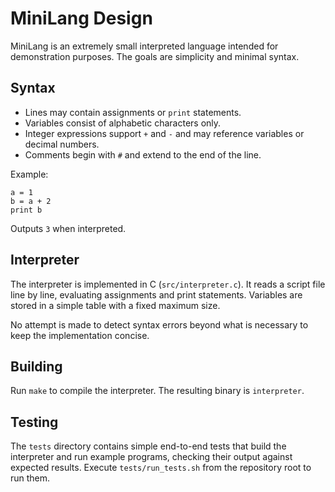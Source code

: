 # MiniLang Design

MiniLang is an extremely small interpreted language intended for demonstration
purposes. The goals are simplicity and minimal syntax.

## Syntax

- Lines may contain assignments or `print` statements.
- Variables consist of alphabetic characters only.
- Integer expressions support `+` and `-` and may reference variables or
  decimal numbers.
- Comments begin with `#` and extend to the end of the line.

Example:

```
a = 1
b = a + 2
print b
```

Outputs `3` when interpreted.

## Interpreter

The interpreter is implemented in C (`src/interpreter.c`). It reads a script
file line by line, evaluating assignments and print statements. Variables are
stored in a simple table with a fixed maximum size.

No attempt is made to detect syntax errors beyond what is necessary to keep the
implementation concise.

## Building

Run `make` to compile the interpreter. The resulting binary is `interpreter`.

## Testing

The `tests` directory contains simple end-to-end tests that build the
interpreter and run example programs, checking their output against expected
results. Execute `tests/run_tests.sh` from the repository root to run them.
